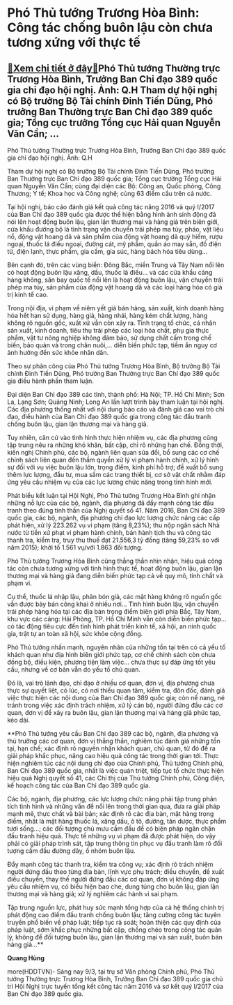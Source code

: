 Phó Thủ tướng Trương Hòa Bình: Công tác chống buôn lậu còn chưa tương xứng với thực tế
======================================================================================

[:gift:Xem chi tiết ở đây:gift:](https://hddtvn.com/pho-thu-tuong-truong-hoa-binh-cong-tac-chong-buon-lau-con-chua-tuong-xung-voi-thuc-te-2/)Phó Thủ tướng Thường trực Trương Hòa Bình, Trưởng Ban Chỉ đạo 389 quốc gia chỉ đạo hội nghị. Ảnh: Q.H Tham dự hội nghị có Bộ trưởng Bộ Tài chính Đinh Tiến Dũng, Phó trưởng Ban Thường trực Ban Chỉ đạo 389 quốc gia; Tổng cục trưởng Tổng cục Hải quan Nguyễn Văn Cẩn; …
-------------------------------------------------------------------------------------------------------------------------------------------------------------------------------------------------------------------------------------------------------------------------







 






 Phó Thủ tướng Thường trực Trương Hòa Bình, Trưởng Ban Chỉ đạo 389 quốc gia chỉ đạo hội nghị. Ảnh: Q.H 


Tham dự hội nghị có Bộ trưởng Bộ Tài chính Đinh Tiến Dũng, Phó trưởng Ban Thường trực Ban Chỉ đạo 389 quốc gia; Tổng cục trưởng Tổng cục Hải quan Nguyễn Văn Cẩn; cùng đại diện các Bộ: Công an, Quốc phòng, Công Thương; Y tế; Khoa học và Công nghệ; cùng 63 điểm cầu trên cả nước.


 Tại hội nghị, báo cáo đánh giá kết quả công tác năng 2016 và quý I/2017 của Ban Chỉ đạo 389 quốc gia được thể hiện bằng hình ảnh sinh động đã nói lên hoạt động buôn lậu, gian lận thương mại và hàng giả trên biên giới, cửa khẩu đường bộ là tình trạng vận chuyển trái phép ma túy, pháo, vật liệu nổ, động vật hoang dã và sản phẩm của động vật hoang dã quý hiếm, rượu ngoại, thuốc lá điếu ngoại, đường cát, mỹ phẩm, quần áo may sẵn, đồ điện tử, điện lạnh, thực phẩm, gia cầm, gia súc, hàng bách hóa tiêu dùng… 


Bên cạnh đó, trên các vùng biển: Đông Bắc, miền Trung và Tây Nam nổi lên có hoạt động buôn lậu xăng, dầu, thuốc lá điếu… và các cửa khẩu cảng hàng không, sân bay quốc tế nổi lên là hoạt động buôn lậu, vận chuyển trái phép ma túy, sản phẩm của động vật hoang dã và các loại hàng hóa có giá trị kinh tế cao. 


 Trong nội địa, vi phạm về niêm yết giá bán hàng, sản xuất, kinh doanh hàng hóa hết hạn sử dụng, hàng giả, hàng nhái, hàng kém chất lượng, hàng không rõ nguồn gốc, xuất xứ vẫn còn xảy ra. Tình trạng tổ chức, cá nhân sản xuất, kinh doanh, tiêu thụ trái phép các loại hóa chất, phụ gia thực phẩm, vật tư nông nghiệp không đảm bảo, sử dụng chất cấm trong chế biến, bảo quản và trong chăn nuôi,… diễn biến phức tạp, tiềm ẩn nguy cơ ảnh hưởng đến sức khỏe nhân dân. 


 Theo sự phân công của Phó Thủ tướng Trương Hòa Bình, Bộ trưởng Bộ Tài chính Đinh Tiến Dũng, Phó trưởng Ban Thường trực Ban Chỉ đạo 389 quốc gia điều hành phần tham luận.


Đại diện Ban Chỉ đạo 389 các tỉnh, thành phố: Hà Nội; TP. Hồ Chí Minh; Sơn La, Lạng Sơn; Quảng Ninh; Long An lần lượt trình bày tham luận tại hội nghị. Các địa phương thống nhất với nội dung báo cáo và đánh giá cao vai trò chỉ đạo, điều hành của Ban Chỉ đạo 389 quốc gia trong công tác đấu tranh chống buôn lậu, gian lận thương mại và hàng giả.


Tuy nhiên, căn cứ vào tình hình thực hiện nhiệm vụ, các địa phương cũng tập trung nêu ra những khó khăn, bất cập, chỉ rõ những hạn chế. Đồng thời, kiến nghị Chính phủ, các bộ, ngành liên quan sửa đổi, bổ sung các cơ chế chính sách liên quan đến thẩm quyền xử lý vi phạm hành chính, xử lý hình sự đối với vụ việc buôn lậu lớn, trọng điểm, kinh phí hỗ trợ; đề xuất bổ sung thêm lực lượng, đầu tư, mua sắm các trang thiết bị, cơ sở vật chất nhằm đáp ứng yêu cầu nhiệm vụ của các lực lương chức năng trong tình hình mới.


 Phát biểu kết luận tại Hội Nghị, Phó Thủ tướng Trương Hòa Bình ghi nhận những nỗ lực của các bộ, ngành, địa phương đã đẩy mạnh công tác đấu tranh theo đúng tinh thần của Nghị quyết số 41. Năm 2016, Ban Chỉ đạo 389 quốc gia, các bộ, ngành, địa phương chỉ đạo lực lượng chức năng các cấp phát hiện, xử lý 223.262 vụ vi phạm (tăng 8,23%); thu nộp ngân sách Nhà nước từ tiền xử phạt vi phạm hành chính, bán hành tịch thu và công tác thanh tra, kiểm tra, truy thu thuế đạt 21.556,3 tỷ đồng (tăng 59,23% so với năm 2015); khởi tố 1.561 vụ/với 1.863 đối tượng. 


 Phó Thủ tướng Trương Hòa Bình cũng thẳng thắn nhìn nhận, hiệu quả công tác còn chưa tương xứng với tình hình thực tế, hoạt động buôn lậu, gian lận thương mại và hàng giả đang diễn biến phức tạp cả về quy mô, tính chất và phạm vi. 


Cụ thể, thuốc lá nhập lậu, phân bón giả, các mặt hàng không rõ nguồn gốc vẫn được bày bán công khai ở nhiều nơi… Tình hình buôn lậu, vận chuyển trái phép hàng hóa tại các địa bàn trọng điểm biên giới phía Bắc, Tây Nam, khu vực các cảng: Hải Phòng, TP. Hồ Chí Minh vẫn còn diễn biến phức tạp… có tác động tiêu cực đến tình hình phát triển kinh tế, xã hội, an ninh quốc gia, trật tự an toàn xã hội, sức khỏe cộng đồng.


 Phó Thủ tướng nhấn mạnh, nguyên nhân của những tồn tại trên có cả yếu tố khách quan như địa hình biên giới phức tạp, cơ chế chính sách còn chưa đồng bộ, điều kiện, phương tiện làm việc… chưa thực sự đáp ứng tốt yêu cầu, nhưng về cơ bản vẫn do yếu tố chủ quan. 


Đó là, vai trò lãnh đạo, chỉ đạo ở nhiều cơ quan, đơn vị, địa phương chưa thực sự quyết liệt, có lúc, có nơi thiếu quan tâm, kiểm tra, đôn đốc, đánh giá việc thực hiện các nội dung của Ban Chỉ đạo 389 quốc gia; còn nể nang, né tránh trong việc xác định trách nhiệm, xử lý cán bộ, người đứng đầu các cơ quan, đơn vị để xảy ra buôn lậu, gian lận thương mại và hàng giả phức tạp, kéo dài.





**Phó Thủ tướng yêu cầu Ban Chỉ đạo 389 các bộ, ngành, địa phương và thủ trưởng các cơ quan, đơn vị thẳng thắn, nghiêm túc đánh giá những tồn tại, hạn chế; xác định rõ nguyên nhận khách quan, chủ quan, từ đó đề ra giải pháp khắc phục, nâng cao hiệu quả công tác trong thời gian tới. Thực hiện nghiêm túc các nội dung chỉ đạo của Chính phủ, Thủ tướng Chính phủ, Ban Chỉ đạo 389 quốc gia, nhất là việc quán triệt, tiếp tục tổ chức thực hiện hiệu quả Nghị quyết số 41, các Chỉ thị của Thủ tướng Chính phủ, Công điện, kế hoạch công tác của Ban Chỉ đạo 389 quốc gia.  
   
 Các bộ, ngành, địa phương, các lực lượng chức năng phải tập trung phân tích tình hình và những vấn đề nổi lên trong thời gian qua, đưa ra giải pháp mạnh mẽ, thực chất và bài bản; xác định rõ các địa bàn, mặt hàng trọng điểm, nhất là mặt hàng thuốc lá, xăng dầu, ô tô, đường, tân dược, thực phẩm tươi sống…; các đối tượng chủ mưu cầm đầu để có biện pháp ngăn chặn đấu tranh hiệu quả. Thực tế những vụ vi phạm đã được phát hiện, do vậy phải có giải pháp trinh sát, tập trung thông tin phục vụ đấu tranh làm rõ đối tượng cầm đầu đường dây, ổ nhóm buôn lậu.  
   
 Đẩy mạnh công tác thanh tra, kiểm tra công vụ; xác định rõ trách nhiệm người đứng đầu theo từng địa bàn, lĩnh vực phụ trách; điều chuyển, đề xuất điều chuyển, thay thế người đứng đầu các cơ quan, đơn vị không đáp ứng yêu cầu nhiệm vụ, có biểu hiện bao che, dung túng cho buôn lậu, gian lận thương mại và hàng giả; xử lý nghiêm các hành vi sai phạm.   
   
 Tập trung nguồn lực, phát huy sức mạnh tổng hợp của cả hệ thống chính trị phát động cao điểm đấu tranh chống buôn lậu; tăng cường công tác tuyên truyền phổ biến về pháp luật; tiếp tục rà soát; hoàn thiện các quy định của pháp luật, sớm khắc phục những bất cập, chồng chéo trong công tác quản lý, không để đối tượng buôn lậu, gian lận thương mại và sản xuất, buôn bán hàng giả…**










**Quang Hùng**



more(HDDTVN)- Sáng nay 9/3, tại trụ sở Văn phòng Chính phủ, Phó Thủ tướng Thường trực Trương Hòa Bình, Trưởng Ban Chỉ đạo 389 quốc gia chủ trì Hội Nghị trực tuyến tổng kết công tác năm 2016 và sơ kết quý I/2017 của Ban Chỉ đạo 389 quốc gia.


